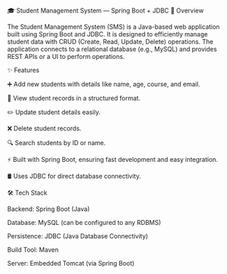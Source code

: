 🎓 Student Management System — Spring Boot + JDBC
📌 Overview

The Student Management System (SMS) is a Java-based web application built using Spring Boot and JDBC.
It is designed to efficiently manage student data with CRUD (Create, Read, Update, Delete) operations.
The application connects to a relational database (e.g., MySQL) and provides REST APIs or a UI to perform operations.

✨ Features

➕ Add new students with details like name, age, course, and email.

📄 View student records in a structured format.

✏️ Update student details easily.

❌ Delete student records.

🔍 Search students by ID or name.

⚡ Built with Spring Boot, ensuring fast development and easy integration.

🛢 Uses JDBC for direct database connectivity.

🛠️ Tech Stack

Backend: Spring Boot (Java)

Database: MySQL (can be configured to any RDBMS)

Persistence: JDBC (Java Database Connectivity)

Build Tool: Maven

Server: Embedded Tomcat (via Spring Boot)
